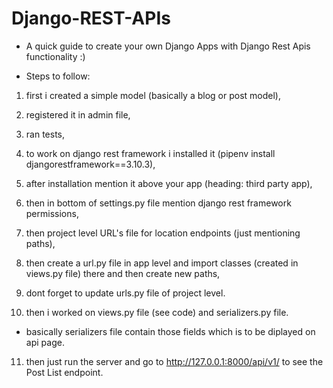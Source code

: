 # Django-REST-APIs

* A quick guide to create your own Django Apps with Django Rest Apis functionality :)

* Steps to follow: 

1) first i created a simple model (basically a blog or post model),

2) registered it in admin file,

3) ran tests,

4) to work on django rest framework i installed it (pipenv install djangorestframework==3.10.3),

5) after installation mention it above your app (heading: third party app),

6) then in bottom of settings.py file mention django rest framework permissions,

7) then project level URL's file for location endpoints (just mentioning paths),

8) then create a url.py file in app level and import classes (created in views.py file) there and then create new paths,

9) dont forget to update urls.py file of project level.

10) then i worked on views.py file (see code) and serializers.py file.

* basically serializers file contain those fields which is to be diplayed on api page.

11) then just run the server and go to http://127.0.0.1:8000/api/v1/ to see the Post List endpoint.
